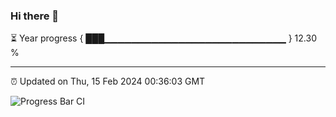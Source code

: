 ### Hi there 👋

⏳ Year progress { ███▁▁▁▁▁▁▁▁▁▁▁▁▁▁▁▁▁▁▁▁▁▁▁▁▁▁▁ } 12.30 %

---

⏰ Updated on Thu, 15 Feb 2024 00:36:03 GMT

![Progress Bar CI](https://github.com/Shyam-Makwana/GitHub-Actions-Demo/workflows/Progress%20Bar%20CI/badge.svg)
